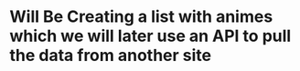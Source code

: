 # Will Be Creating a list with animes which we will later use an API to pull the data from another site
